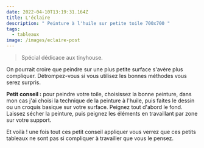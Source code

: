 ```yaml
---
date: 2022-04-10T13:19:31.164Z
title: L'éclaire
description: " Peinture à l'huile sur petite toile 700x700 "
tags:
  - tableaux
image: /images/eclaire-post
---
```


>Spécial dédicace aux tinyhouse.

On pourrait croire que peindre sur une plus petite surface s'avère plus compliquer. Détrompez-vous si vous utilisez les bonnes méthodes vous serez surpris.

<strong>Petit conseil :</strong> pour peindre votre toile, choisissez la bonne peinture, dans mon cas j'ai choisi la technique de la peinture à l'huile, puis faites le dessin ou un croquis basique sur votre surface. Peignez tout d'abord le fond. Laissez sécher la peinture, puis peignez les éléments en travaillant par zone sur votre support.

Et voilà ! une fois tout ces petit conseil appliquer vous verrez que ces petits tableaux ne sont pas si compliquer à travailler que vous le pensez.
